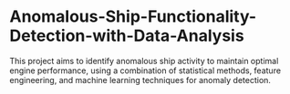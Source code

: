 # Anomalous-Ship-Functionality-Detection-with-Data-Analysis
This project aims to identify anomalous ship activity to maintain optimal engine performance, using a combination of statistical methods, feature engineering, and machine learning techniques for anomaly detection.
